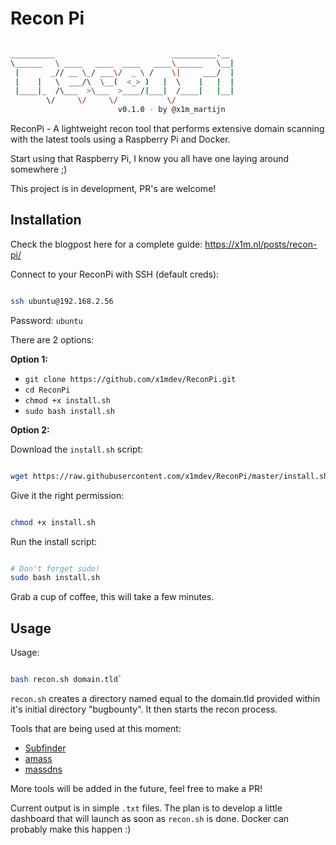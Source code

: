 # Recon Pi

``` bash

__________                          __________.__ 
\______   \ ____   ____  ____   ____\______   \__|
 |       _// __ \_/ ___\/  _ \ /    \|     ___/  |
 |    |   \  ___/\  \__(  <_> )   |  \    |   |  |
 |____|_  /\___  >\___  >____/|___|  /____|   |__|
        \/     \/     \/           \/             
                        v0.1.0 - by @x1m_martijn

```

ReconPi - A lightweight recon tool that performs extensive domain scanning with the latest tools using a Raspberry Pi and Docker.

Start using that Raspberry Pi, I know you all have one laying around somewhere ;)

This project is in development, PR's are welcome!

## Installation

Check the blogpost here for a complete guide: https://x1m.nl/posts/recon-pi/

Connect to your ReconPi with SSH (default creds):

``` bash

ssh ubuntu@192.168.2.56

```

Password: `ubuntu`

There are 2 options:

**Option 1:**

 - `git clone https://github.com/x1mdev/ReconPi.git`
 - `cd ReconPi`
 - `chmod +x install.sh`
 - `sudo bash install.sh`

**Option 2:**

Download the `install.sh` script:

``` bash

wget https://raw.githubusercontent.com/x1mdev/ReconPi/master/install.sh

```

Give it the right permission:

``` bash

chmod +x install.sh

```

Run the install script:

``` bash

# Don't forget sudo!
sudo bash install.sh

```

Grab a cup of coffee, this will take a few minutes.

## Usage

Usage:

``` bash

bash recon.sh domain.tld`

```

`recon.sh` creates a directory named equal to the domain.tld provided within it's initial directory "bugbounty". It then starts the recon process.

Tools that are being used at this moment:

 - [Subfinder](https://github.com/Ice3man543/subfinder)
 - [amass](https://github.com/caffix/amass)
 - [massdns](https://github.com/blechschmidt/massdns)

More tools will be added in the future, feel free to make a PR!

Current output is in simple `.txt` files. The plan is to develop a little dashboard that will launch as soon as `recon.sh` is done. Docker can probably make this happen :)